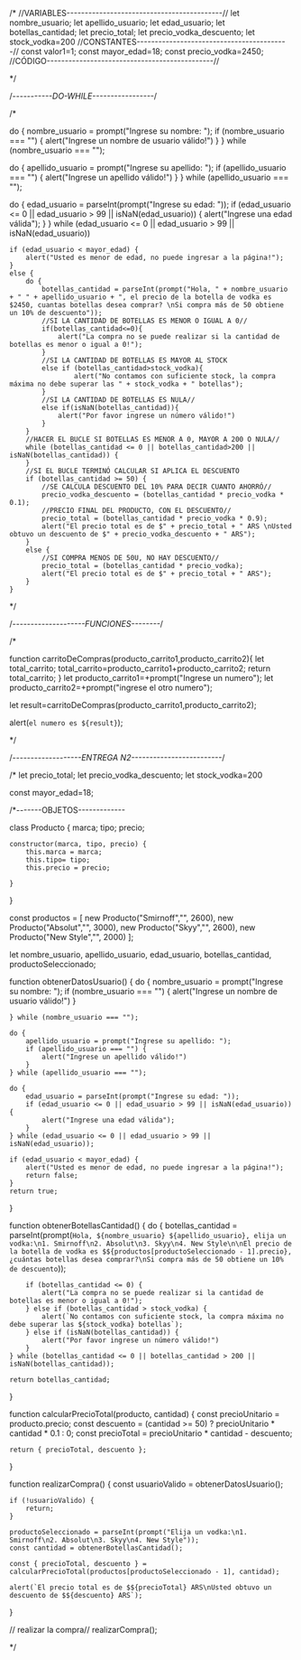 /*
//VARIABLES-------------------------------------------//
let nombre_usuario;
let apellido_usuario;
let edad_usuario;
let botellas_cantidad;
let precio_total;
let precio_vodka_descuento;
let stock_vodka=200
//CONSTANTES------------------------------------------//
const valor1=1;
const mayor_edad=18;
const precio_vodka=2450;
//CÓDIGO----------------------------------------------//

*/

/*-----------DO-WHILE-----------------*/

/*

do {
    nombre_usuario = prompt("Ingrese su nombre: ");
    if (nombre_usuario === "") {
        alert("Ingrese un nombre de usuario válido!")
    }
} while (nombre_usuario === "");

do {
    apellido_usuario = prompt("Ingrese su apellido: ");
    if (apellido_usuario === "") {
        alert("Ingrese un apellido válido!")
    }
} while (apellido_usuario === "");

do {
    edad_usuario = parseInt(prompt("Ingrese su edad: "));
    if (edad_usuario <= 0 || edad_usuario > 99 || isNaN(edad_usuario)) {
        alert("Ingrese una edad válida");
    }
} while (edad_usuario <= 0 || edad_usuario > 99 || isNaN(edad_usuario))


    if (edad_usuario < mayor_edad) {
        alert("Usted es menor de edad, no puede ingresar a la página!");
    } 
    else {
        do {
            botellas_cantidad = parseInt(prompt("Hola, " + nombre_usuario + " " + apellido_usuario + ", el precio de la botella de vodka es $2450, cuantas botellas desea comprar? \nSi compra más de 50 obtiene un 10% de descuento"));
            //SI LA CANTIDAD DE BOTELLAS ES MENOR O IGUAL A 0//
            if(botellas_cantidad<=0){
                alert("La compra no se puede realizar si la cantidad de botellas es menor o igual a 0!");            
            }
            //SI LA CANTIDAD DE BOTELLAS ES MAYOR AL STOCK
            else if (botellas_cantidad>stock_vodka){
                    alert("No contamos con suficiente stock, la compra máxima no debe superar las " + stock_vodka + " botellas");                
            }
            //SI LA CANTIDAD DE BOTELLAS ES NULA//
            else if(isNaN(botellas_cantidad)){
                alert("Por favor ingrese un número válido!")
            }
        }
        //HACER EL BUCLE SI BOTELLAS ES MENOR A 0, MAYOR A 200 O NULA// 
        while (botellas_cantidad <= 0 || botellas_cantidad>200 || isNaN(botellas_cantidad)) {
        }
        //SI EL BUCLE TERMINÓ CALCULAR SI APLICA EL DESCUENTO    
        if (botellas_cantidad >= 50) {
            //SE CALCULA DESCUENTO DEL 10% PARA DECIR CUANTO AHORRÓ//    
            precio_vodka_descuento = (botellas_cantidad * precio_vodka * 0.1);
            //PRECIO FINAL DEL PRODUCTO, CON EL DESCUENTO//               
            precio_total = (botellas_cantidad * precio_vodka * 0.9);
            alert("El precio total es de $" + precio_total + " ARS \nUsted obtuvo un descuento de $" + precio_vodka_descuento + " ARS");            
        }
        else {
            //SI COMPRA MENOS DE 50U, NO HAY DESCUENTO//
            precio_total = (botellas_cantidad * precio_vodka);
            alert("El precio total es de $" + precio_total + " ARS");
        }        
    }

*/

/*--------------------FUNCIONES--------*/

/*

function carritoDeCompras(producto_carrito1,producto_carrito2){
    let total_carrito;
    total_carrito=producto_carrito1+producto_carrito2;
    return total_carrito;
}
let producto_carrito1=+prompt("Ingrese un numero");
let producto_carrito2=+prompt("ingrese el otro numero");

let result=carritoDeCompras(producto_carrito1,producto_carrito2);

alert(`el numero es ${result}`);

*/


/*-------------------ENTREGA N2-------------------------*/


/*
let precio_total;
let precio_vodka_descuento;
let stock_vodka=200


const mayor_edad=18;


/*-------OBJETOS-------------

class Producto {
    marca;
    tipo;
    precio;

    constructor(marca, tipo, precio) {
        this.marca = marca;
        this.tipo= tipo;
        this.precio = precio;
        
    }
}

const productos = [
    new Producto("Smirnoff","", 2600),
    new Producto("Absolut","", 3000),
    new Producto("Skyy","", 2600),
    new Producto("New Style","", 2000)
];

let nombre_usuario, apellido_usuario, edad_usuario, botellas_cantidad, productoSeleccionado;

function obtenerDatosUsuario() {
    do {
        nombre_usuario = prompt("Ingrese su nombre: ");
        if (nombre_usuario === "") {
            alert("Ingrese un nombre de usuario válido!")
        }

    } while (nombre_usuario === "");

    do {
        apellido_usuario = prompt("Ingrese su apellido: ");
        if (apellido_usuario === "") {
            alert("Ingrese un apellido válido!")
        }
    } while (apellido_usuario === "");

    do {
        edad_usuario = parseInt(prompt("Ingrese su edad: "));
        if (edad_usuario <= 0 || edad_usuario > 99 || isNaN(edad_usuario)) {
            alert("Ingrese una edad válida");
        }
    } while (edad_usuario <= 0 || edad_usuario > 99 || isNaN(edad_usuario));

    if (edad_usuario < mayor_edad) {
        alert("Usted es menor de edad, no puede ingresar a la página!");
        return false;
    }
    return true;
}

function obtenerBotellasCantidad() {
    do {
        botellas_cantidad = parseInt(prompt(`Hola, ${nombre_usuario} ${apellido_usuario}, elija un vodka:\n1. Smirnoff\n2. Absolut\n3. Skyy\n4. New Style\n\nEl precio de la botella de vodka es $${productos[productoSeleccionado - 1].precio}, ¿cuántas botellas desea comprar?\nSi compra más de 50 obtiene un 10% de descuento`));

        if (botellas_cantidad <= 0) {
            alert("La compra no se puede realizar si la cantidad de botellas es menor o igual a 0!");
        } else if (botellas_cantidad > stock_vodka) {
            alert(`No contamos con suficiente stock, la compra máxima no debe superar las ${stock_vodka} botellas`);
        } else if (isNaN(botellas_cantidad)) {
            alert("Por favor ingrese un número válido!")
        }
    } while (botellas_cantidad <= 0 || botellas_cantidad > 200 || isNaN(botellas_cantidad));

    return botellas_cantidad;
}

function calcularPrecioTotal(producto, cantidad) {
    const precioUnitario = producto.precio;
    const descuento = (cantidad >= 50) ? precioUnitario * cantidad * 0.1 : 0;
    const precioTotal = precioUnitario * cantidad - descuento;

    return { precioTotal, descuento };
}

function realizarCompra() {
    const usuarioValido = obtenerDatosUsuario();

    if (!usuarioValido) {
        return;
    }

    productoSeleccionado = parseInt(prompt("Elija un vodka:\n1. Smirnoff\n2. Absolut\n3. Skyy\n4. New Style"));
    const cantidad = obtenerBotellasCantidad();

    const { precioTotal, descuento } = calcularPrecioTotal(productos[productoSeleccionado - 1], cantidad);

    alert(`El precio total es de $${precioTotal} ARS\nUsted obtuvo un descuento de $${descuento} ARS`);
}

// realizar la compra//
realizarCompra();

*/